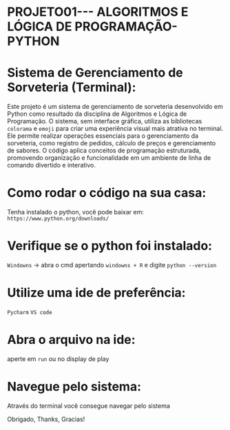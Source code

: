 # PROJETO01--- ALGORITMOS E LÓGICA DE PROGRAMAÇÃO-PYTHON

# Sistema de Gerenciamento de Sorveteria (Terminal):
Este projeto é um sistema de gerenciamento de sorveteria desenvolvido em Python como resultado da disciplina de Algoritmos e Lógica de Programação. O sistema, sem interface gráfica, utiliza as bibliotecas `colorama` e `emoji` para criar uma experiência visual mais atrativa no terminal. Ele permite realizar operações essenciais para o gerenciamento da sorveteria, como registro de pedidos, cálculo de preços e gerenciamento de sabores. O código aplica conceitos de programação estruturada, promovendo organização e funcionalidade em um ambiente de linha de comando divertido e interativo.

# Como rodar o código na sua casa:
Tenha instalado o python, você pode baixar em: `https://www.python.org/downloads/` 
# Verifique se o python foi instalado: 
`Windowns` -> abra o cmd apertando `windowns + R` e digite `python --version`
# Utilize uma ide de preferência:
`Pycharm`
`VS code`
# Abra o arquivo na ide:
aperte em `run` ou no display de play
# Navegue pelo sistema:
Através do terminal você consegue navegar pelo sistema

Obrigado, Thanks, Gracias!
